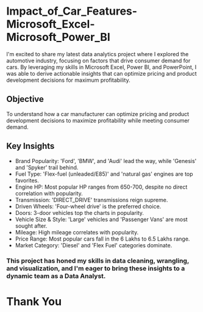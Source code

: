 # Impact_of_Car_Features-Microsoft_Excel-Microsoft_Power_BI

I'm excited to share my latest data analytics project where I explored the automotive industry, focusing on factors that drive consumer demand for cars. By leveraging my skills in Microsoft Excel, Power BI, and PowerPoint, I was able to derive actionable insights that can optimize pricing and product development decisions for maximum profitability.

## Objective
To understand how a car manufacturer can optimize pricing and product development decisions to maximize profitability while meeting consumer demand.

## Key Insights
* Brand Popularity: 'Ford', 'BMW', and 'Audi' lead the way, while 'Genesis' and 'Spyker' trail behind.
* Fuel Type: 'Flex-fuel (unleaded/E85)' and 'natural gas' engines are top favorites.
* Engine HP: Most popular HP ranges from 650-700, despite no direct correlation with popularity.
* Transmission: 'DIRECT_DRIVE' transmissions reign supreme.
* Driven Wheels: 'Four-wheel drive' is the preferred choice.
* Doors: 3-door vehicles top the charts in popularity.
* Vehicle Size & Style: 'Large' vehicles and 'Passenger Vans' are most sought after.
* Mileage: High mileage correlates with popularity.
* Price Range: Most popular cars fall in the 6 Lakhs to 6.5 Lakhs range.
* Market Category: 'Diesel' and 'Flex Fuel' categories dominate.

### This project has honed my skills in data cleaning, wrangling, and visualization, and I'm eager to bring these insights to a dynamic team as a Data Analyst.
# Thank You

